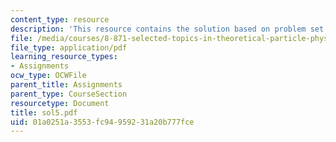 ```yaml
---
content_type: resource
description: 'This resource contains the solution based on problem set #5.'
file: /media/courses/8-871-selected-topics-in-theoretical-particle-physics-branes-and-gauge-theory-dynamics-fall-2004/01a0251a3553fc94959231a20b777fce_sol5.pdf
file_type: application/pdf
learning_resource_types:
- Assignments
ocw_type: OCWFile
parent_title: Assignments
parent_type: CourseSection
resourcetype: Document
title: sol5.pdf
uid: 01a0251a-3553-fc94-9592-31a20b777fce
---
```

